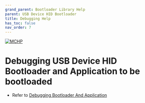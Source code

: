```yaml
---
grand_parent: Bootloader Library Help
parent: USB Device HID Bootloader
title: Debugging Help
has_toc: false
nav_order: 7
---
```


[![MCHP](https://www.microchip.com/ResourcePackages/Microchip/assets/dist/images/logo.png)](https://www.microchip.com)

# Debugging USB Device HID Bootloader and Application to be bootloaded

- Refer to [Debugging Bootloader And Application](../../../../docs/debugging_bootloader_and_application.md)
